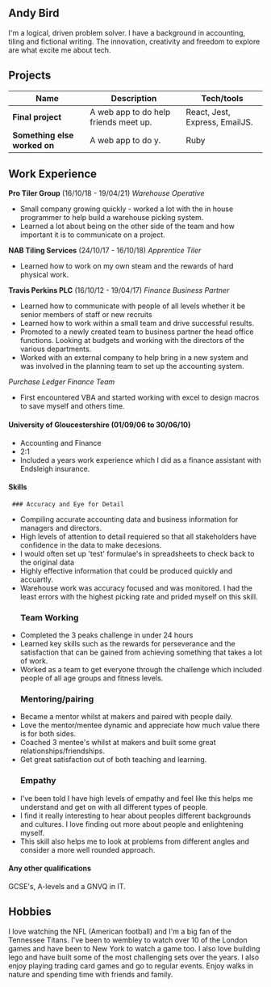 ## Andy Bird

I'm a logical, driven problem solver. I have a background in accounting, tiling and fictional writing. The innovation, creativity and freedom to explore are what excite me about tech.

## Projects

| Name | Description | Tech/tools |
| ---------------------------- | ----------------- | ----------------- |
| **Final project** | A web app to do help friends meet up. | React, Jest, Express, EmailJS. |
| **Something else worked on** | A web app to do y. | Ruby |

## Work Experience

**Pro Tiler Group** (16/10/18 - 19/04/21) 
_Warehouse Operative_

- Small company growing quickly - worked a lot with the in house programmer to help build a warehouse picking system.
- Learned a lot about being on the other side of the team and how important it is to communicate on a project.

**NAB Tiling Services** (24/10/17 - 16/10/18) 
_Apprentice Tiler_

- Learned how to work on my own steam and the rewards of hard physical work.

**Travis Perkins PLC** (16/10/12 - 19/04/17) 
_Finance Business Partner_

- Learned how to communicate with people of all levels whether it be senior members of staff or new recruits
- Learned how to work within a small team and drive successful results.
- Promoted to a newly created team to business partner the head office functions. Looking at budgets and working with the directors of the various departments.
- Worked with an external company to help bring in a new system and was involved in the planning team to set up the accounting system.

_Purchase Ledger Finance Team_
- First encountered VBA and started working with excel to design macros to save myself and others time.

#### University of Gloucestershire (01/09/06 to 30/06/10)

- Accounting and Finance
- 2:1
- Included a years work experience which I did as a finance assistant with Endsleigh insurance.


#### Skills

     ### Accuracy and Eye for Detail
- Compiling accurate accounting data and business information for managers and directors.
- High levels of attention to detail requiered so that all stakeholders have confidence in the data to make decesions.
- I would often set up 'test' formulae's in spreadsheets to check back to the original data
- Highly effective information that could be produced quickly and accuartly.
- Warehouse work was accuracy focused and was monitored. I had the least errors with the highest picking rate and prided myself on this skill.
     ### Team Working
- Completed the 3 peaks challenge in under 24 hours
- Learned key skills such as the rewards for perseverance and the satisfaction that can be gained from achieving something that takes a lot of work.
- Worked as a team to get everyone through the challenge which included people of all age groups and fitness levels.
    ### Mentoring/pairing
- Became a mentor whilst at makers and paired with people daily.
- Love the mentor/mentee dynamic and appreciate how much value there is for both sides.
- Coached 3 mentee's whilst at makers and built some great relationships/friendships.
- Get great satisfaction out of both teaching and learning.
    ### Empathy
- I've been told I have high levels of empathy and feel like this helps me understand and get on with all different types of people.
- I find it really interesting to hear about peoples different backgrounds and cultures. I love finding out more about people and enlightening myself.
- This skill also helps me to look at problems from different angles and consider a more well rounded approach.




#### Any other qualifications

GCSE's, A-levels and a GNVQ in IT.

## Hobbies

I love watching the NFL (American football) and I'm a big fan of the Tennessee Titans.
I've been to wembley to watch over 10 of the London games and have been to New York to watch a game too.
I also love building lego and have built some of the most challenging sets over the years. I also enjoy playing trading card games
and go to regular events. Enjoy walks in nature and spending time with friends and family. 
